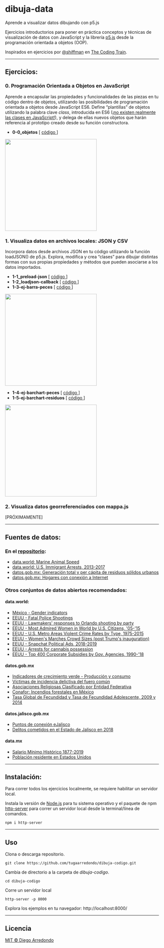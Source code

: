 # dibuja-data
Aprende a visualizar datos dibujando con p5.js

Ejercicios introductorios para poner en práctica conceptos y técnicas de visualización de datos con JavaScript y la librería [p5.js](https://p5js.org/) desde la programación orientada a objetos (OOP).

Inspirados en ejercicios por [@shiffman](https://github.com/CodingTrain/website) en [The Coding Train](https://www.youtube.com/playlist?list=PLRqwX-V7Uu6Zy51Q-x9tMWIv9cueOFTFA).

___

## Ejercicios:

### 0. Programación Orientada a Objetos en JavaScript
Aprende a encapsular las propiedades y funcionalidades de las piezas en tu código dentro de objetos, utilizando las posibilidades de programación orientada a objetos desde JavaScript ES6. Define “plantillas” de objetos utilizando la palabra clave *class*, introducida en ES6 ([¡no existen realmente las clases en JavaScript!](https://github.com/getify/You-Dont-Know-JS/blob/2nd-ed/objects-classes/ch4.md)), y delega de ellas nuevos objetos que harán referencia al prototipo creado desde su función constructora.

- **0-0_objetos**  [ [ código ](ejercicios/0-0_objetos) ]

<img src="https://media.giphy.com/media/UVTCRKcC7bGC2zT1fo/giphy.gif" height="300">


### 1. Visualiza datos en archivos locales: JSON y CSV
Incorpora datos desde archivos JSON en tu código utilizando la función loadJSON() de p5.js. Explora, modifica y crea “clases” para dibujar distintas formas con sus propias propiedades y métodos que pueden asociarse a los datos importados.

- **1-1_preload-json**  [ [ código ](ejercicios/1-1_preload-json) ]
- **1-2_loadjson-callback**  [ [ código ](ejercicios/1-2_loadjson-callback)] 
- **1-3-ej-barra-peces**  [ [ código ](ejercicios/1-3_ej-barras-peces) ]

<img src="https://media.giphy.com/media/UShZIxh9Xe4VmqPfKF/giphy.gif" height="300">

- **1-4-ej-barchart-peces**  [ [ código ](ejercicios/1-4_ej-barchart-peces) ]
- **1-5-ej-barchart-residuos** [ [ código ](ejercicios/1-5_ej-barchart-residuos) ]

<img src="https://media.giphy.com/media/VDeYQ7c2HpJ3pwJ9hV/giphy.gif" height="300">


### 2. Visualiza datos georreferenciados con mappa.js

 [PRÓXIMAMENTE]

____

## Fuentes de datos:
### En el [repositorio](data/):
- [data.world: Marine Animal Speed](https://data.world/jamesgray/marine-animal-speed)
- [data.world: U.S. Immigrant Arrests, 2013-2017](https://data.world/carlvlewis/us-immigrant-arrests-2013-2017)
- [datos.gob.mx: Generación total y per cápita de residuos sólidos urbanos](https://datos.gob.mx/busca/dataset/indicadores-de-crecimiento-verde--produccion-y-consumo)
- [datos.gob.mx: Hogares con conexión a Internet](https://datos.gob.mx/busca/dataset/hogares-con-conexion-a-internet-derechos-culturales-recepcion-del-derecho)

### Otros conjuntos de datos abiertos recomendados:
#### data.world:
- [México - Gender indicators](https://data.world/hdx/0994721a-502f-4631-b64f-3f83f9188731)
- [EEUU - Fatal Police Shootings](https://data.world/data-society/fatal-police-shootings)
- [EEUU - Lawmakers' responses to Orlando shooting by party](https://data.world/carlvlewis/lawmakers-responses-to-orlando-shooting-by-party-affiliatio)
- [EEUU - Most Admired Women in World by U.S. Citizens, '05-'15](https://data.world/carlvlewis/most-admired-women-in-world-by-u-s-citizens-05-15)
- [EEUU - U.S. Metro Areas Violent Crime Rates by Type, 1975-2015](https://data.world/carlvlewis/u-s-metro-areas-violent-crime-rates-by-type-1970-2015)
- [EEUU - Women's Marches Crowd Sizes (post Trump's inauguration)](https://data.world/carlvlewis/womens-marches-crowd-sizes)
- [EEUU - Snapchat Political Ads, 2018-2019](https://data.world/carlvlewis/snapchat-political-ads-2018-2019/workspace/project-summary?agentid=carlvlewis&datasetid=snapchat-political-ads-2018-2019) 
- [EEUU - Arrests for cannabis possession](https://data.world/opensavannah/cannabis-justice)
- [EEUU - Top 400 Corporate Subsidies by Gov. Agencies, 1990-'18](https://data.world/opensavannah/top-400-corporate-subsidies-by-gov-agencies-1990-18)

#### datos.gob.mx
- [Indicadores de crecimiento verde - Producción y consumo](https://datos.gob.mx/busca/dataset/indicadores-de-crecimiento-verde--produccion-y-consumo)
- [Víctimas de incidencia delictiva del fuero común](https://datos.gob.mx/busca/dataset/victimas-de-incidencia-delictiva-del-fuero-comun)
- [Asociaciones Religiosas Clasificado por Entidad Federativa](https://datos.gob.mx/busca/dataset/direccion-general-de-asociaciones-religiosas/resource/13ed1470-8483-4883-843b-875da69b15b1)
- [Conafor: Incendios forestales en México](https://datos.gob.mx/busca/dataset/incendios-forestales)
- [Tasa Global de Fecundidad y Tasa de Fecundidad Adolescente, 2009 y 2014](https://datos.gob.mx/busca/dataset/salud-sexual-y-reproductiva/resource/2413210a-0137-491e-b3d9-0f015dbce02e)

#### datos.jalisco.gob.mx
- [Puntos de conexión eJalisco](https://datos.jalisco.gob.mx/dataset/puntos-de-conexion-ejalisco)
- [Delitos cometidos en el Estado de Jalisco en 2018](https://datos.jalisco.gob.mx/dataset/delitos-cometidos-en-el-estado-de-jalisco-en-2018)

#### data.mx
- [Salario Mínimo Histórico 1877-2019](http://datamx.io/dataset/salario-minimo-historico-1877-2019/resource/86a113d7-3f44-4817-8adc-cb0d226a9d5b)
- [Población residente en Estados Unidos](http://datamx.io/dataset/poblacion-residente-en-estados-unidos)
___ 

## Instalación:
Para correr todos los ejercicios localmente, se requiere habilitar un servidor local.

Instala la versión de [Node.js](https://nodejs.org/en/download/) para tu sistema operativo y el paquete de npm [http-server](https://www.npmjs.com/package/http-server) para correr un servidor local desde la terminal/línea de comandos.

```
npm i http-server
````
___

## Uso

Clona o descarga repositorio.
```
git clone https://github.com/tugaarredondo/dibuja-codigo.git
```

Cambia de directorio a la carpeta de *dibuja-codigo*.

```
cd dibuja-codigo
```

Corre un servidor local
```
http-server -p 8000
```

Explora los ejemplos en tu navegador: http://localhost:8000/
____

## Licencia

[MIT © Diego Arredondo](../LICENSE)
